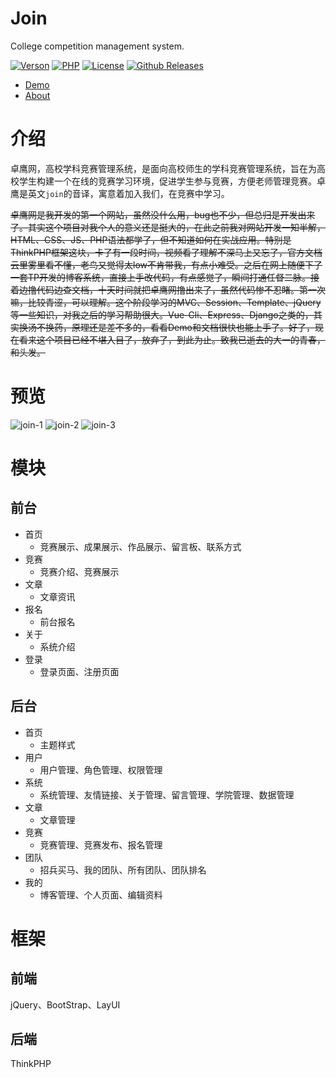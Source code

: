 # Join

College competition management system.

[![Verson](https://img.shields.io/badge/Release-1.0.1-orange.svg)](https://github.com/izhaoo/join)
[![PHP](https://img.shields.io/badge/PHP-7.2-blue.svg)](http://www.php.net/ChangeLog-7.php)
[![License](https://img.shields.io/hexpm/l/plug.svg)](https://www.apache.org/licenses/LICENSE-2.0.html)
[![Github Releases](https://img.shields.io/badge/downloads-32.9MB-brightgreen.svg)](https://github.com/izhaoo/join/releases)

* [Demo](https://join.izhaoo.com)
* [About](https://join.izhaoo.com/index/about/index.html)

# 介绍

卓鹰网，高校学科竞赛管理系统，是面向高校师生的学科竞赛管理系统，旨在为高校学生构建一个在线的竞赛学习环境，促进学生参与竞赛，方便老师管理竞赛。卓鹰是英文`join`的音译，寓意着加入我们，在竞赛中学习。

~~卓鹰网是我开发的第一个网站，虽然没什么用，bug也不少，但总归是开发出来了。其实这个项目对我个人的意义还是挺大的，在此之前我对网站开发一知半解，HTML、CSS、JS、PHP语法都学了，但不知道如何在实战应用。特别是ThinkPHP框架这块，卡了有一段时间，视频看了理解不深马上又忘了，官方文档云里雾里看不懂，老鸟又觉得太low不肯带我，有点小难受。之后在网上随便下了一套TP开发的博客系统，直接上手改代码，有点感觉了，瞬间打通任督二脉。接着边撸代码边查文档，十天时间就把卓鹰网撸出来了，虽然代码惨不忍睹。第一次嘛，比较青涩，可以理解。这个阶段学习的MVC、Session、Template、jQuery等一些知识，对我之后的学习帮助很大。Vue-Cli、Express、Django之类的，其实换汤不换药，原理还是差不多的，看看Demo和文档很快也能上手了。好了，现在看来这个项目已经不堪入目了，放弃了，到此为止。致我已逝去的大一的青春，和头发。~~

# 预览

![join-1](https://pic.izhaoo.com/20181218161326.jpg)
![join-2](https://pic.izhaoo.com/20181219140131.jpg)
![join-3](https://pic.izhaoo.com/20181219140149.jpg)

# 模块

## 前台

* 首页
   * 竞赛展示、成果展示、作品展示、留言板、联系方式
* 竞赛
   * 竞赛介绍、竞赛展示
* 文章
   * 文章资讯
* 报名
   * 前台报名
* 关于
   * 系统介绍
* 登录
   * 登录页面、注册页面

## 后台

* 首页
   * 主题样式
* 用户
   * 用户管理、角色管理、权限管理
* 系统
   * 系统管理、友情链接、关于管理、留言管理、学院管理、数据管理
* 文章
   * 文章管理
* 竞赛
   * 竞赛管理、竞赛发布、报名管理
* 团队
   * 招兵买马、我的团队、所有团队、团队排名
* 我的
   * 博客管理、个人页面、编辑资料

# 框架

## 前端

jQuery、BootStrap、LayUI

## 后端

ThinkPHP
